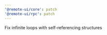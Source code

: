 ```yaml
---
'@remote-ui/core': patch
'@remote-ui/rpc': patch
---
```


Fix infinite loops with self-referencing structures
